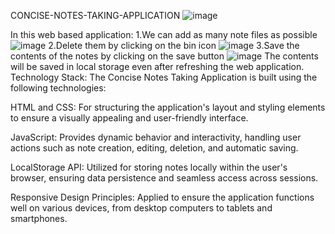CONCISE-NOTES-TAKING-APPLICATION
![image](https://github.com/harshithaendreddy/Concise-Notes-Taking-Application/assets/143935928/5e1c3ecb-a7e9-4ab8-81e6-2f6f7616420b)

In this web based application:
1.We can add as many note files as possible
![image](https://github.com/harshithaendreddy/Concise-Notes-Taking-Application/assets/143935928/941dfb18-865a-45ea-ba63-44f8715efe68)
2.Delete them by clicking on the bin icon
![image](https://github.com/harshithaendreddy/Concise-Notes-Taking-Application/assets/143935928/64349b0e-a07e-45ab-a45d-c1a2a9078767)
3.Save the contents of the notes by clicking on the save button
![image](https://github.com/harshithaendreddy/Concise-Notes-Taking-Application/assets/143935928/9a37e90d-7875-4984-a369-de30a5eb06e2)
The contents will be saved in local storage even after refreshing the web application.
Technology Stack:
The Concise Notes Taking Application is built using the following technologies:

HTML and CSS: For structuring the application's layout and styling elements to ensure a visually appealing and user-friendly interface.

JavaScript: Provides dynamic behavior and interactivity, handling user actions such as note creation, editing, deletion, and automatic saving.

LocalStorage API: Utilized for storing notes locally within the user's browser, ensuring data persistence and seamless access across sessions.

Responsive Design Principles: Applied to ensure the application functions well on various devices, from desktop computers to tablets and smartphones.
